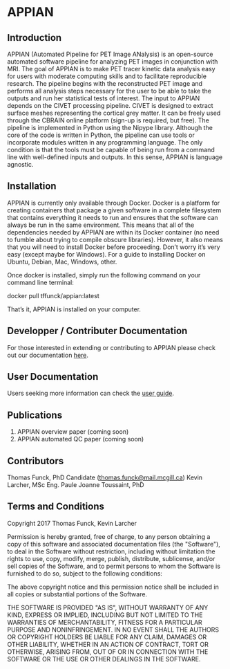 # APPIAN

## Introduction
APPIAN (Automated Pipeline for PET Image ANalysis) is an open-source automated software pipeline for analyzing PET images in conjunction with MRI. The goal of APPIAN is to make PET tracer kinetic data analysis easy for users with moderate computing skills and to facilitate reproducible research. The pipeline begins with the reconstructed PET image and performs all analysis steps necessary for the user to be able to take the outputs and run her statistical tests of interest.  The input to APPIAN depends on the CIVET processing pipeline. CIVET is designed to extract surface meshes representing the cortical grey matter. It can be freely used through the CBRAIN online platform (sign-up is required, but free).
The pipeline is implemented in Python using the Nipype library. Although the core of the code is written in Python, the pipeline can use tools or incorporate modules written in any programming language. The only condition is that the tools must be capable of being run from a command line with well-defined inputs and outputs. In this sense, APPIAN is  language agnostic.

## Installation 

APPIAN is currently only available through Docker. Docker is a platform for creating containers that package a given software in a complete filesystem that contains everything it needs to run and ensures that the software can always be run in the same environment. This means that all of the dependencies needed by APPIAN are within its Docker container (no need to fumble about trying to compile obscure libraries). However, it also means that you will need to install Docker before proceeding. Don’t worry it’s very easy (except maybe for Windows). For a guide to installing Docker on Ubuntu, Debian, Mac, Windows, other.  

Once docker is installed, simply run the following command on your command line terminal:

docker pull tffunck/appian:latest

That’s it, APPIAN is installed on your computer. 


## Developper / Contributer Documentation

For those interested in extending or contributing to APPIAN please check out our documentation [here][link_contributing]. 

## User Documentation

Users seeking more information can check the [user guide][link_user_guide].

## Publications
1. APPIAN overview paper (coming soon)
2. APPIAN automated QC paper (coming soon)

## Contributors
Thomas Funck, PhD Candidate (thomas.funck@mail.mcgill.ca)
Kevin Larcher, MSc Eng. 
Paule Joanne Toussaint, PhD 

## Terms and Conditions
Copyright 2017 Thomas Funck, Kevin Larcher


Permission is hereby granted, free of charge, to any person obtaining a copy of this software and associated documentation files (the "Software"), to deal in the Software without restriction, including without limitation the rights to use, copy, modify, merge, publish, distribute, sublicense, and/or sell copies of the Software, and to permit persons to whom the Software is furnished to do so, subject to the following conditions:

The above copyright notice and this permission notice shall be included in all copies or substantial portions of the Software.

THE SOFTWARE IS PROVIDED "AS IS", WITHOUT WARRANTY OF ANY KIND, EXPRESS OR IMPLIED, INCLUDING BUT NOT LIMITED TO THE WARRANTIES OF MERCHANTABILITY, FITNESS FOR A PARTICULAR PURPOSE AND NONINFRINGEMENT. IN NO EVENT SHALL THE AUTHORS OR COPYRIGHT HOLDERS BE LIABLE FOR ANY CLAIM, DAMAGES OR OTHER LIABILITY, WHETHER IN AN ACTION OF CONTRACT, TORT OR OTHERWISE, ARISING FROM, OUT OF OR IN CONNECTION WITH THE SOFTWARE OR THE USE OR OTHER DEALINGS IN THE SOFTWARE.


[link_contributing]: https://github.com/APPIAN-PET/APPIAN/blob/master/CONTRIBUTING.md

[link_user_guide]: https://github.com/APPIAN-PET/APPIAN/blob/master/USERGUIDE.md
